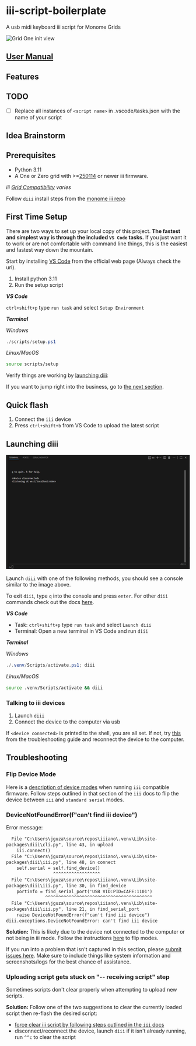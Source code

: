 # iii-script-boilerplate

A usb midi keyboard iii script for Monome Grids

![Grid One init view](/images/init_view.png)

## [User Manual](/manual.md)

## Features

## TODO

* [ ] Replace all instances of `<script name>` in .vscode/tasks.json with the name of your script

## Idea Brainstorm

## Prerequisites

* Python 3.11
* A One or Zero grid with >=[250114](https://github.com/monome/iii/releases/tag/250114) or newer iii firmware.
  
*iii [Grid Compatibility](https://github.com/monome/iii?tab=readme-ov-file#compatibility) varies*

Follow `diii` install steps from the [monome iii repo](https://github.com/monome/iii?tab=readme-ov-file#diii)

## First Time Setup

There are two ways to set up your local copy of this project. **The fastest and simplest way is through the included `VS Code` tasks.** If you just want it to work or are not comfortable with command line things, this is the easiest and fastest way down the mountain.

Start by installing [VS Code]() from the official web page (Always check the url).

1. Install python 3.11
2. Run the setup script

***VS Code***

`ctrl+shift+p` type `run task` and select `Setup Environment`

***Terminal***

*Windows*

```powershell
./scripts/setup.ps1
```

*Linux/MacOS*

```bash
source scripts/setup
```

Verify things are working by [launching diii](#launching-diii):

If you want to jump right into the business, go to [the next section](#quick-flash).

## Quick flash

1. Connect the `iii` device
2. Press `ctrl+shift+b` from VS Code to upload the latest script

## Launching diii

![diii console image](images/diii_console.png)

Launch `diii` with one of the following methods, you should see a console similar to the image above.

To exit `diii`, type `q` into the console and press `enter`. For other `diii` commands check out the docs [here](https://github.com/monome/iii?tab=readme-ov-file#run).

***VS Code***

* Task: `ctrl+shift+p` type `run task` and select `Launch diii`
* Terminal: Open a new terminal in VS Code and run `diii`

***Terminal***

*Windows*

```powershell
./.venv/Scripts/activate.ps1; diii
```

*Linux/MacOS*

```bash
source .venv/Scripts/activate && diii
```

### Talking to iii devices

1. Launch `diii`
2. Connect the device to the computer via usb

If `<device connected>` is printed to the shell, you are all set.
If not, try [this](#flip-device-mode) from the troubleshooting guide and reconnect the device to the computer.

## Troubleshooting

### Flip Device Mode

Here is a [description of device modes](https://github.com/monome/iii?tab=readme-ov-file#modes) when running `iii` compatible firmware. Follow steps outlined in that section of the `iii` docs to flip the device between `iii` and `standard serial` modes.

### DeviceNotFoundError(f"can't find iii device")

Error message:

```shell
  File "C:\Users\jguza\source\repos\iiiano\.venv\Lib\site-packages\diii\cli.py", line 43, in upload
    iii.connect()
  File "C:\Users\jguza\source\repos\iiiano\.venv\Lib\site-packages\diii\iii.py", line 48, in connect
    self.serial = self.find_device()
                  ^^^^^^^^^^^^^^^^^^
  File "C:\Users\jguza\source\repos\iiiano\.venv\Lib\site-packages\diii\iii.py", line 30, in find_device
    portinfo = find_serial_port('USB VID:PID=CAFE:1101')
               ^^^^^^^^^^^^^^^^^^^^^^^^^^^^^^^^^^^^^^^^^
  File "C:\Users\jguza\source\repos\iiiano\.venv\Lib\site-packages\diii\iii.py", line 21, in find_serial_port
    raise DeviceNotFoundError(f"can't find iii device")
diii.exceptions.DeviceNotFoundError: can't find iii device
```

**Solution:** This is likely due to the device not connected to the computer or not being in iii mode. Follow the instructions [here](https://github.com/monome/iii?tab=readme-ov-file#modes) to flip modes.

If you run into a problem that isn't captured in this section, please [submit issues here](https://github.com/JGuzak/iiiano/issues). Make sure to include things like system information and screenshots/logs for the best chance of assistance.

### Uploading script gets stuck on "-- receiving script" step

Sometimes scripts don't clear properly when attempting to upload new scripts.

**Solution:** Follow one of the two suggestions to clear the currently loaded script then re-flash the desired script:

* [force clear iii script by following steps outlined in the `iii` docs](https://github.com/monome/iii?tab=readme-ov-file#modes)
* disconnect/reconnect the device, launch `diii` if it isn't already running, run `^^c` to clear the script
